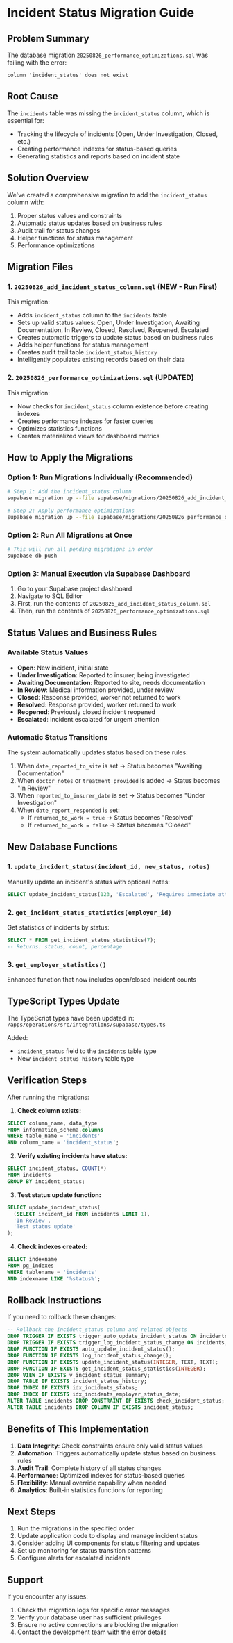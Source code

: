 # Incident Status Migration Guide

## Problem Summary
The database migration `20250826_performance_optimizations.sql` was failing with the error:
```
column 'incident_status' does not exist
```

## Root Cause
The `incidents` table was missing the `incident_status` column, which is essential for:
- Tracking the lifecycle of incidents (Open, Under Investigation, Closed, etc.)
- Creating performance indexes for status-based queries
- Generating statistics and reports based on incident state

## Solution Overview
We've created a comprehensive migration to add the `incident_status` column with:
1. Proper status values and constraints
2. Automatic status updates based on business rules
3. Audit trail for status changes
4. Helper functions for status management
5. Performance optimizations

## Migration Files

### 1. `20250826_add_incident_status_column.sql` (NEW - Run First)
This migration:
- Adds `incident_status` column to the `incidents` table
- Sets up valid status values: Open, Under Investigation, Awaiting Documentation, In Review, Closed, Resolved, Reopened, Escalated
- Creates automatic triggers to update status based on business rules
- Adds helper functions for status management
- Creates audit trail table `incident_status_history`
- Intelligently populates existing records based on their data

### 2. `20250826_performance_optimizations.sql` (UPDATED)
This migration:
- Now checks for `incident_status` column existence before creating indexes
- Creates performance indexes for faster queries
- Optimizes statistics functions
- Creates materialized views for dashboard metrics

## How to Apply the Migrations

### Option 1: Run Migrations Individually (Recommended)
```bash
# Step 1: Add the incident_status column
supabase migration up --file supabase/migrations/20250826_add_incident_status_column.sql

# Step 2: Apply performance optimizations
supabase migration up --file supabase/migrations/20250826_performance_optimizations.sql
```

### Option 2: Run All Migrations at Once
```bash
# This will run all pending migrations in order
supabase db push
```

### Option 3: Manual Execution via Supabase Dashboard
1. Go to your Supabase project dashboard
2. Navigate to SQL Editor
3. First, run the contents of `20250826_add_incident_status_column.sql`
4. Then, run the contents of `20250826_performance_optimizations.sql`

## Status Values and Business Rules

### Available Status Values
- **Open**: New incident, initial state
- **Under Investigation**: Reported to insurer, being investigated
- **Awaiting Documentation**: Reported to site, needs documentation
- **In Review**: Medical information provided, under review
- **Closed**: Response provided, worker not returned to work
- **Resolved**: Response provided, worker returned to work
- **Reopened**: Previously closed incident reopened
- **Escalated**: Incident escalated for urgent attention

### Automatic Status Transitions
The system automatically updates status based on these rules:
1. When `date_reported_to_site` is set → Status becomes "Awaiting Documentation"
2. When `doctor_notes` or `treatment_provided` is added → Status becomes "In Review"
3. When `reported_to_insurer_date` is set → Status becomes "Under Investigation"
4. When `date_report_responded` is set:
   - If `returned_to_work = true` → Status becomes "Resolved"
   - If `returned_to_work = false` → Status becomes "Closed"

## New Database Functions

### 1. `update_incident_status(incident_id, new_status, notes)`
Manually update an incident's status with optional notes:
```sql
SELECT update_incident_status(123, 'Escalated', 'Requires immediate attention');
```

### 2. `get_incident_status_statistics(employer_id)`
Get statistics of incidents by status:
```sql
SELECT * FROM get_incident_status_statistics(7);
-- Returns: status, count, percentage
```

### 3. `get_employer_statistics()`
Enhanced function that now includes open/closed incident counts

## TypeScript Types Update
The TypeScript types have been updated in:
`/apps/operations/src/integrations/supabase/types.ts`

Added:
- `incident_status` field to the `incidents` table type
- New `incident_status_history` table type

## Verification Steps

After running the migrations:

1. **Check column exists:**
```sql
SELECT column_name, data_type 
FROM information_schema.columns 
WHERE table_name = 'incidents' 
AND column_name = 'incident_status';
```

2. **Verify existing incidents have status:**
```sql
SELECT incident_status, COUNT(*) 
FROM incidents 
GROUP BY incident_status;
```

3. **Test status update function:**
```sql
SELECT update_incident_status(
  (SELECT incident_id FROM incidents LIMIT 1),
  'In Review',
  'Test status update'
);
```

4. **Check indexes created:**
```sql
SELECT indexname 
FROM pg_indexes 
WHERE tablename = 'incidents' 
AND indexname LIKE '%status%';
```

## Rollback Instructions

If you need to rollback these changes:

```sql
-- Rollback the incident_status column and related objects
DROP TRIGGER IF EXISTS trigger_auto_update_incident_status ON incidents;
DROP TRIGGER IF EXISTS trigger_log_incident_status_change ON incidents;
DROP FUNCTION IF EXISTS auto_update_incident_status();
DROP FUNCTION IF EXISTS log_incident_status_change();
DROP FUNCTION IF EXISTS update_incident_status(INTEGER, TEXT, TEXT);
DROP FUNCTION IF EXISTS get_incident_status_statistics(INTEGER);
DROP VIEW IF EXISTS v_incident_status_summary;
DROP TABLE IF EXISTS incident_status_history;
DROP INDEX IF EXISTS idx_incidents_status;
DROP INDEX IF EXISTS idx_incidents_employer_status_date;
ALTER TABLE incidents DROP CONSTRAINT IF EXISTS check_incident_status;
ALTER TABLE incidents DROP COLUMN IF EXISTS incident_status;
```

## Benefits of This Implementation

1. **Data Integrity**: Check constraints ensure only valid status values
2. **Automation**: Triggers automatically update status based on business rules
3. **Audit Trail**: Complete history of all status changes
4. **Performance**: Optimized indexes for status-based queries
5. **Flexibility**: Manual override capability when needed
6. **Analytics**: Built-in statistics functions for reporting

## Next Steps

1. Run the migrations in the specified order
2. Update application code to display and manage incident status
3. Consider adding UI components for status filtering and updates
4. Set up monitoring for status transition patterns
5. Configure alerts for escalated incidents

## Support

If you encounter any issues:
1. Check the migration logs for specific error messages
2. Verify your database user has sufficient privileges
3. Ensure no active connections are blocking the migration
4. Contact the development team with the error details